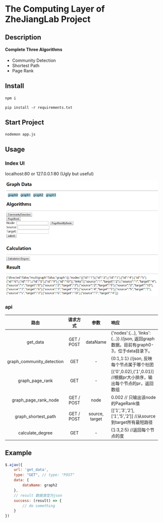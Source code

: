 # The Computing Layer of ZheJiangLab Project

## Description

#### Complete Three Algorithms

- Community Detection
- Shortest Path
- Page Rank

## Install

`npm i`

`pip install -r requirements.txt`

## Start Project

`nodemon app.js`

## Usage

### Index UI

localhost:80 or 127.0.0.1:80 (Ugly but useful)

![index UI](./data/indexUI.jpg)

### api

|           路由            |  请求方式  |      参数      | 响应                                                         |
| :-----------------------: | :--------: | :------------: | :----------------------------------------------------------- |
|         get_data          | GET / POST |    dataName    | {'nodes':{...}, 'links':{...}}  //json, 返回graph数据。目前有graph0-3，位于data目录下。 |
| graph_community_detection |    GET     |       -        | {0:1,1:1}  //json, 反映每个节点属于哪个社团                  |
|      graph_page_rank      |    GET     |       -        | [('0',0.02),('1',0.01)] //根据pr大小排序，输出每个节点的pr，返回数组 |
|   graph_page_rank_node    | GET / POST |      node      | 0.002  // 只输出该node的PageRank值                           |
|    graph_shortest_path    | GET / POST | source, target | [[‘1’,’3’,’2’],[‘1’,’5’,’2’]]  //从source到target所有最短路径 |
|     calculate_degree      |    GET     |       -        | {1:3,2:5} //返回每个节点的度                                 |

## Example

```javascript
$.ajax({
    url: 'get_data',
    type: "GET", // type: "POST"
    data: {
        dataName: graph2
    },
    // result 数据类型为json
    success: (result) => {
        // do something
    }
})
```


